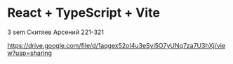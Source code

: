 # React + TypeScript + Vite

3 sem
Скитяев Арсений 221-321


https://drive.google.com/file/d/1aqgex52oI4u3eSyi5O7yUNq7za7U3hXj/view?usp=sharing
